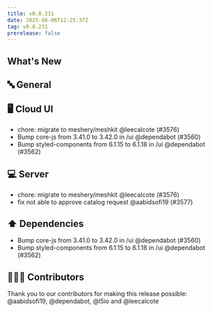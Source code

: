 ```yaml
---
title: v0.8.231
date: 2025-06-06T12:25:37Z
tag: v0.8.231
prerelease: false
---
```


## What's New
## 🔤 General
## 🖥 Cloud UI

- chore: migrate to meshery/meshkit @leecalcote (#3576)
- Bump core-js from 3.41.0 to 3.42.0 in /ui @dependabot (#3560)
- Bump styled-components from 6.1.15 to 6.1.18 in /ui @dependabot (#3562)

## 💻 Server

- chore: migrate to meshery/meshkit @leecalcote (#3576)
- fix not able to approve catalog request @aabidsofi19 (#3577)

## ⬆️ Dependencies

- Bump core-js from 3.41.0 to 3.42.0 in /ui @dependabot (#3560)
- Bump styled-components from 6.1.15 to 6.1.18 in /ui @dependabot (#3562)

## 👨🏽‍💻 Contributors

Thank you to our contributors for making this release possible:
@aabidsofi19, @dependabot, @l5io and @leecalcote

